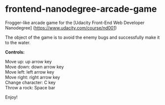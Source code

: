 frontend-nanodegree-arcade-game
===============================

Frogger-like arcade game for the [Udacity Front-End Web Developer Nanodegree]
(https://www.udacity.com/course/nd001)

The object of the game is to avoid the enemy bugs and successfully
make it to the water.

**Controls:**

  Move up: up arrow key<br>
  Move down: down arrow key<br>
  Move left: left arrow key<br>
  Move right: right arrow key<br>
  Change character: C key<br>
  Throw a rock: Space bar<br>

Enjoy!
